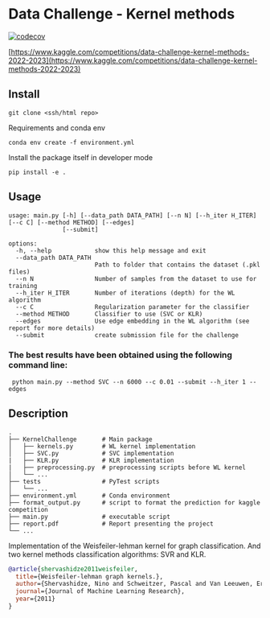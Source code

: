 # Data Challenge - Kernel methods
[![codecov](https://codecov.io/github/jpaillard/KernelChallenge/branch/master/graph/badge.svg?token=TJZSQ80QCV)](https://codecov.io/github/jpaillard/KernelChallenge)

[https://www.kaggle.com/competitions/data-challenge-kernel-methods-2022-2023](https://www.kaggle.com/competitions/data-challenge-kernel-methods-2022-2023)


## Install
```
git clone <ssh/html repo>
```
Requirements and conda env
```
conda env create -f environment.yml
```

Install the package itself in developer mode
```
pip install -e .
```

## Usage
```
usage: main.py [-h] [--data_path DATA_PATH] [--n N] [--h_iter H_ITER] [--c C] [--method METHOD] [--edges]
               [--submit]

options:
  -h, --help            show this help message and exit
  --data_path DATA_PATH
                        Path to folder that contains the dataset (.pkl files)
  --n N                 Number of samples from the dataset to use for training
  --h_iter H_ITER       Number of iterations (depth) for the WL algorithm
  --c C                 Regularization parameter for the classifier
  --method METHOD       Classifier to use (SVC or KLR)
  --edges               Use edge embedding in the WL algorithm (see report for more details)
  --submit              create submission file for the challenge
```

### The best results have been obtained using the following command line:
` 
python main.py --method SVC --n 6000 --c 0.01 --submit --h_iter 1 --edges
`

## Description
```
.
├── KernelChallenge       # Main package
│   ├── kernels.py        # WL kernel implementation
│   ├── SVC.py            # SVC implementation
|   ├── KLR.py            # KLR implementation
|   ├── preprocessing.py  # preprocessing scripts before WL kernel
│   └── ...
├── tests                 # PyTest scripts
│   └── ...
├── environment.yml       # Conda environment
├── format_output.py      # script to format the prediction for kaggle competition   
├── main.py               # executable script
├── report.pdf            # Report presenting the project
└── ...
```

Implementation of the Weisfeiler-lehman kernel for graph classification. And two kernel methods classification algorithms: SVR and KLR. 

```BibTex
@article{shervashidze2011weisfeiler,
  title={Weisfeiler-lehman graph kernels.},
  author={Shervashidze, Nino and Schweitzer, Pascal and Van Leeuwen, Erik Jan and Mehlhorn, Kurt and Borgwardt, Karsten M},
  journal={Journal of Machine Learning Research},
  year={2011}
}
```